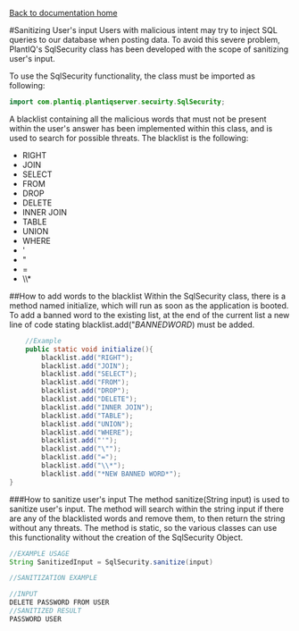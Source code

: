 [Back to documentation home](https://github.com/Programming-Project-SP1-2023/Backend-REST-API)

#Sanitizing User's input
Users with malicious intent may try to inject SQL queries to our database when posting data. To avoid this severe problem, PlantIQ's SqlSecurity class has been developed with the scope of sanitizing user's input.

To use the SqlSecurity functionality, the class must be imported as following:
```java
import com.plantiq.plantiqserver.secuirty.SqlSecurity;
```

A blacklist containing all the malicious words that must not be present within the user's answer has been implemented within this class, and is used
to search for possible threats. The blacklist is the following:
- RIGHT
- JOIN
- SELECT
- FROM
- DROP
- DELETE
- INNER JOIN
- TABLE
- UNION
- WHERE
- '
- \"
- =
- \\\\*

##How to add words to the blacklist
Within the SqlSecurity class, there is a method named initialize, which will run as soon as the application is booted. To add a banned word to the existing list, at the end of the current list a new line of code stating blacklist.add("*BANNEDWORD*) must be added.
```java
    //Example
    public static void initialize(){
        blacklist.add("RIGHT");
        blacklist.add("JOIN");
        blacklist.add("SELECT");
        blacklist.add("FROM");
        blacklist.add("DROP");
        blacklist.add("DELETE");
        blacklist.add("INNER JOIN");
        blacklist.add("TABLE");
        blacklist.add("UNION");
        blacklist.add("WHERE");
        blacklist.add("'");
        blacklist.add("\"");
        blacklist.add("=");
        blacklist.add("\\*");
        blacklist.add("*NEW BANNED WORD*");
}
```
###How to sanitize user's input
The method sanitize(String input)  is used to sanitize user's input. The method will search within the string input if there are any of the blacklisted words and remove them, to then return the string without any threats.
The method is static, so the various classes can use this functionality without the creation of the SqlSecurity Object.
```java
//EXAMPLE USAGE
String SanitizedInput = SqlSecurity.sanitize(input)
```

```java
//SANITIZATION EXAMPLE

//INPUT
DELETE PASSWORD FROM USER
//SANITIZED RESULT
PASSWORD USER
```